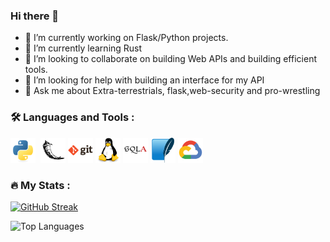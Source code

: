 ### Hi there 👋

<!--
**collinsmarra/collinsmarra** is a ✨ _special_ ✨ repository because its `README.md` (this file) appears on your GitHub profile.

Here are some ideas to get you started:
-->

- 🔭 I’m currently working on Flask/Python projects.
- 🌱 I’m currently learning Rust
- 👯 I’m looking to collaborate on building Web APIs and building efficient tools.
- 🤔 I’m looking for help with building an interface for my API
- 💬 Ask me about Extra-terrestrials, flask,web-security and pro-wrestling

### :hammer_and_wrench: Languages and Tools :

<div>
  <img src="https://github.com/devicons/devicon/blob/master/icons/python/python-original.svg" title="python" width="40" height="40"/>&nbsp;
  <img src="https://github.com/devicons/devicon/blob/master/icons/flask/flask-original.svg" title="flask" **alt="Git" width="40" height="40"/>
  <img src="https://github.com/devicons/devicon/blob/master/icons/git/git-original-wordmark.svg" title="Git" **alt="Git" width="40" height="40"/>
  <img src="https://github.com/devicons/devicon/blob/master/icons/linux/linux-original.svg" title="linux" **alt="Git" width="40" height="40"/>
  <img src="https://github.com/devicons/devicon/blob/master/icons/sqlalchemy/sqlalchemy-original.svg" title="sqlalchemy" **alt="Git" width="40" height="40"/>
  <img src="https://github.com/devicons/devicon/blob/master/icons/sqlite/sqlite-original.svg" title="sqlite" **alt="Git" width="40" height="40"/>
  <img src="https://github.com/devicons/devicon/blob/master/icons/googlecloud/googlecloud-original.svg" title="googlecloud" **alt="Git" width="40" height="40"/>


</div>

### :fire: My Stats :
  [![GitHub Streak](http://github-readme-streak-stats.herokuapp.com?user=collinsmarra&theme=dark&background=000000)](https://git.io/streak-stats)
  
  ![Top Languages](https://github-readme-stats.vercel.app/api?username=collinsmarra&show_icons=true&theme=radical)
